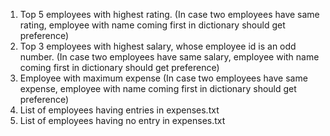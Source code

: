 1. Top 5 employees with highest rating. (In case two employees have same rating, employee with name coming first in dictionary should get preference)
2. Top 3 employees with highest salary, whose employee id is an odd number. (In case two employees have same salary, employee with name coming first in dictionary should get preference)
3. Employee with maximum expense (In case two employees have same expense, employee with name coming first in dictionary should get preference)
4. List of employees having entries in expenses.txt
5. List of employees having no entry in expenses.txt
